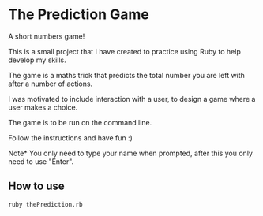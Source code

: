 # The Prediction Game #
A short numbers game!

This is a small project that I have created to practice using Ruby to help develop my skills.

The game is a maths trick that predicts the total number you are left with after a number of actions.

I was motivated to include interaction with a user, to design a game where a user makes a choice.

The game is to be run on the command line.

Follow the instructions and have fun :) 

Note* You only need to type your name when prompted, after this you only need to use "Enter".

## How to use ## 

```shell
ruby thePrediction.rb
```
